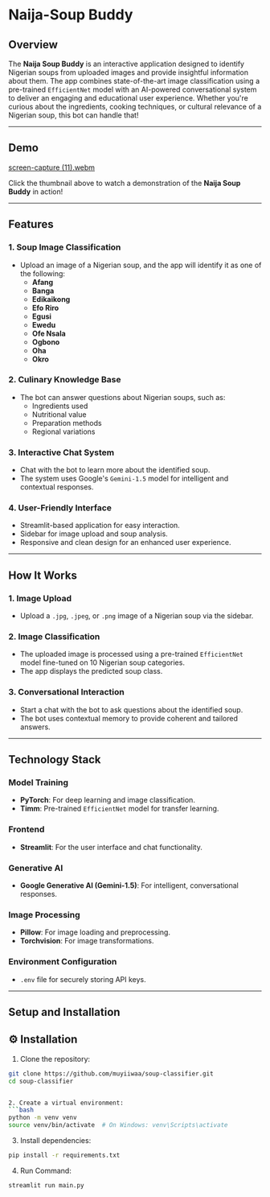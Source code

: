 # Naija-Soup Buddy

## Overview

The **Naija Soup Buddy** is an interactive application designed to identify Nigerian soups from uploaded images and provide insightful information about them. The app combines state-of-the-art image classification using a pre-trained `EfficientNet` model with an AI-powered conversational system to deliver an engaging and educational user experience. Whether you're curious about the ingredients, cooking techniques, or cultural relevance of a Nigerian soup, this bot can handle that!

---

## Demo
[screen-capture (11).webm](https://github.com/user-attachments/assets/0971fe2f-e7e9-4879-92e9-7081952ab864)


Click the thumbnail above to watch a demonstration of the **Naija Soup Buddy** in action!

---

## Features

### 1. **Soup Image Classification**
- Upload an image of a Nigerian soup, and the app will identify it as one of the following:
  - **Afang**
  - **Banga**
  - **Edikaikong**
  - **Efo Riro**
  - **Egusi**
  - **Ewedu**
  - **Ofe Nsala**
  - **Ogbono**
  - **Oha**
  - **Okro**

### 2. **Culinary Knowledge Base**
- The bot can answer questions about Nigerian soups, such as:
  - Ingredients used
  - Nutritional value
  - Preparation methods
  - Regional variations

### 3. **Interactive Chat System**
- Chat with the bot to learn more about the identified soup.
- The system uses Google's `Gemini-1.5` model for intelligent and contextual responses.

### 4. **User-Friendly Interface**
- Streamlit-based application for easy interaction.
- Sidebar for image upload and soup analysis.
- Responsive and clean design for an enhanced user experience.

---

## How It Works

### 1. **Image Upload**
- Upload a `.jpg`, `.jpeg`, or `.png` image of a Nigerian soup via the sidebar.

### 2. **Image Classification**
- The uploaded image is processed using a pre-trained `EfficientNet` model fine-tuned on 10 Nigerian soup categories.
- The app displays the predicted soup class.

### 3. **Conversational Interaction**
- Start a chat with the bot to ask questions about the identified soup.
- The bot uses contextual memory to provide coherent and tailored answers.

---

## Technology Stack

### **Model Training**
- **PyTorch**: For deep learning and image classification.
- **Timm**: Pre-trained `EfficientNet` model for transfer learning.

### **Frontend**
- **Streamlit**: For the user interface and chat functionality.

### **Generative AI**
- **Google Generative AI (Gemini-1.5)**: For intelligent, conversational responses.

### **Image Processing**
- **Pillow**: For image loading and preprocessing.
- **Torchvision**: For image transformations.

### **Environment Configuration**
- `.env` file for securely storing API keys.

---

## Setup and Installation

## ⚙️ Installation

1. Clone the repository:
```bash
git clone https://github.com/muyiiwaa/soup-classifier.git
cd soup-classifier


2. Create a virtual environment:
```bash
python -m venv venv
source venv/bin/activate  # On Windows: venv\Scripts\activate
```

3. Install dependencies:
```bash
pip install -r requirements.txt
```

4. Run Command:
```bash
streamlit run main.py
```
